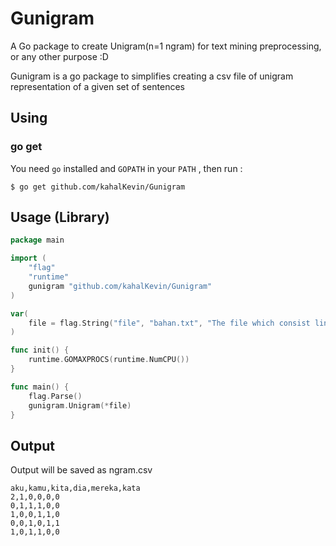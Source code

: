 # Gunigram
A Go package to create Unigram(n=1 ngram) for text mining preprocessing, or any other purpose :D

Gunigram is a go package to simplifies creating a csv file of unigram representation of a given set of sentences

## Using
### go get
You need `go` installed and `GOPATH` in your `PATH` , then run :
```shell
$ go get github.com/kahalKevin/Gunigram
```

## Usage (Library)
```go
package main

import (
    "flag"
    "runtime"
    gunigram "github.com/kahalKevin/Gunigram"
)

var(
    file = flag.String("file", "bahan.txt", "The file which consist line of sentences")
)

func init() {
    runtime.GOMAXPROCS(runtime.NumCPU())
}

func main() {
    flag.Parse()
    gunigram.Unigram(*file)
}
```

## Output
Output will be saved as ngram.csv
```console
aku,kamu,kita,dia,mereka,kata
2,1,0,0,0,0
0,1,1,1,0,0
1,0,0,1,1,0
0,0,1,0,1,1
1,0,1,1,0,0

```

